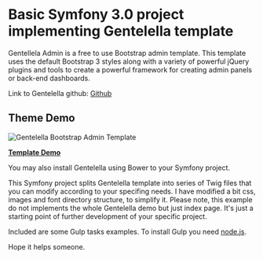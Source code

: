 Basic Symfony 3.0 project implementing Gentelella template
=========

Gentellela Admin is a free to use Bootstrap admin template. This template uses the default Bootstrap 3 styles along with a variety of powerful jQuery plugins and tools to create a powerful framework for creating admin panels or back-end dashboards.

Link to Gentelella github: [Github](https://github.com/puikinsh/gentelella)

## Theme Demo
![Gentelella Bootstrap Admin Template](https://cdn.colorlib.com/wp/wp-content/uploads/sites/2/gentelella-admin-template-preview.jpg "Gentelella Theme Browser Preview")

**[Template Demo](https://colorlib.com/polygon/gentelella/index.html)**

You may also install Gentelella using Bower to your Symfony project.

This Symfony project splits Gentelella template into series of Twig files that you can modify according to your specifing needs.
I have modified a bit css, images and font directory structure, to simplify it.
Please note, this example do not implements the whole Gentelella demo but just index page.
It's just a starting point of further development of your specific project.

Included are some Gulp tasks examples.
To install Gulp you need [node.js](https://nodejs.org/en/).

Hope it helps someone.